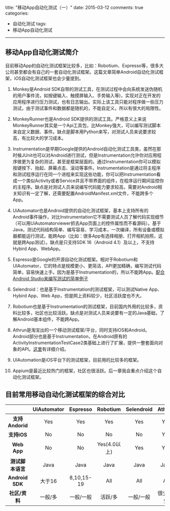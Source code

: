title: "移动App自动化测试（一）"
date: 2015-03-12
comments: true
categories:
  - 自动化测试
tags: 
  - 移动App自动化测试
  
---

## 移动App自动化测试简介
目前移动App的自动化测试框架比较多，比如：Robotium、Expresso等，很多大公司甚至都会有自己的一套自动化测试框架。这篇文章简单Android自动化测试框架，iOS自动化测试框架也会少量提到。

1. Monkey是Android SDK自带的测试工具，在测试过程中会向系统发送伪随机的用户事件流，如按键输入、触摸屏输入、手势输入等)，实现对正在开发的应用程序进行压力测试，也有日志输出。实际上该工具只能对程序做一些压力测试，由于测试事件和数据都是随机的，不能自定义，所以有很大的局限性。<!--more-->

2. MonkeyRunner也是Android SDK提供的测试工具。严格意义上来说MonkeyRunner其实是一个Api工具包，比Monkey强大，可以编写测试脚本来自定义数据、事件。缺点是脚本用Python来写，对测试人员来说要求较高，有比较大的学习成本。

3. Instrumentation是早期Google提供的Android自动化测试工具类，虽然在那时候JUnit也可以对Android进行测试，但是Instrumentation允许你对应用程序做更为复杂的测试，甚至是框架层面的。通过Instrumentation你可以模拟按键按下、抬起、屏幕点击、滚动等事件。Instrumentation是通过将主程序和测试程序运行在同一个进程来实现这些功能，你可以把Instrumentation看成一个类似Activity或者Service并且不带界面的组件，在程序运行期间监控你的主程序。缺点是对测试人员来说编写代码能力要求较高，需要对Android相关知识有一定了解，还需要配置AndroidManifest.xml文件，不能跨多个App。

4. UiAutomator也是Android提供的自动化测试框架，基本上支持所有的Android事件操作，对比Instrumentation它不需要测试人员了解代码实现细节（可以用UiAutomatorviewer抓去App页面上的控件属性而不看源码）。基于Java，测试代码结构简单、编写容易、学习成本，一次编译，所有设备或模拟器都能运行测试，能跨App（比如：很多App有选择相册、打开相机拍照，这就是跨App测试）。缺点是只支持SDK 16（Android 4.1）及以上，不支持Hybird App、WebApp。

5. Espresso是Google的开源自动化测试框架。相对于Robotium和UIAutomator，它的特点是规模更小、更简洁，API更加精确，编写测试代码简单，容易快速上手。因为是基于Instrumentation的，所以不能跨App。[配合Android Studio来编写测试的简单例子](https://medium.com/@marta/ui-tests-with-espresso-android-studio-c476d3b5ba45)

6. Selendroid：也是基于Instrumentation的测试框架，可以测试Native App、Hybird App、Web App，但是网上资料较少，社区活跃度也不大。

7. Robotium也是基于Instrumentation的测试框架，目前国内外用的比较多，资料比较多，社区也比较活跃。缺点是对测试人员来说要有一定的Java基础，了解Android基本组件，不能跨App。

8. Athrun是淘宝出的一个移动测试框架/平台，同时支持iOS和Android。Android部分也是基于Instrumentation，在Android原有的ActivityInstrumentationTestCase2类基础上进行了扩展，提供一整套面向对象的API。[这里](http://code.taobao.org/p/athrun/wiki/index/)有详细介绍。

9. UIAutomation是iOS平台下的测试框架，目前用的比较多的框架。

10. Appium是最近比较热门的框架，社区也很活跃。后一章我会重点介绍这个自动化测试框架。

## 目前常用移动自动化测试框架的综合对比

||**UiAutomator**|**Espresso**|**Robotium**|**Selendroid**|**Athrun**|**Appium**|
| :--: |:------:|:------:|:------:|:------:|:------:|:------:|
|**支持Andorid**|Yes|Yes|Yes|Yes|Yes|Yes|
|**支持iOS**|No|No|No|No|Yes|Yes|
|**Web App**|No|No|Yes(4.0以上)|Yes|Yes|Yes|
|**测试脚本语言**|Java|Java|Java|Java|Java|Almost Any|
|**Android SDK**|大于16|8,10,15-19|All|All|All|All|
|**社区/资料**|一般/多|一般/一般|活跃/多|一般/一般|很少/较少|活跃/较多|


